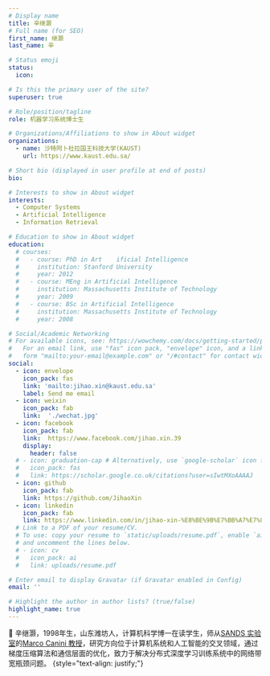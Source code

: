 ```yaml
---
# Display name
title: 辛继灏
# Full name (for SEO)
first_name: 继灏
last_name: 辛

# Status emoji
status:
  icon:

# Is this the primary user of the site?
superuser: true

# Role/position/tagline
role: 机器学习系统博士生

# Organizations/Affiliations to show in About widget
organizations:
  - name: 沙特阿卜杜拉国王科技大学(KAUST)
    url: https://www.kaust.edu.sa/

# Short bio (displayed in user profile at end of posts)
bio: 

# Interests to show in About widget
interests:
  - Computer Systems
  - Artificial Intelligence
  - Information Retrieval

# Education to show in About widget
education:
  # courses:
  #   - course: PhD in Art    ificial Intelligence
  #     institution: Stanford University
  #     year: 2012
  #   - course: MEng in Artificial Intelligence
  #     institution: Massachusetts Institute of Technology
  #     year: 2009
  #   - course: BSc in Artificial Intelligence
  #     institution: Massachusetts Institute of Technology
  #     year: 2008

# Social/Academic Networking
# For available icons, see: https://wowchemy.com/docs/getting-started/page-builder/#icons
#   For an email link, use "fas" icon pack, "envelope" icon, and a link in the
#   form "mailto:your-email@example.com" or "/#contact" for contact widget.
social:
  - icon: envelope
    icon_pack: fas
    link: 'mailto:jihao.xin@kaust.edu.sa'
    label: Send me email
  - icon: weixin
    icon_pack: fab
    link:  './wechat.jpg'
  - icon: facebook
    icon_pack: fab
    link:  https://www.facebook.com/jihao.xin.39
    display:
      header: false
  # - icon: graduation-cap # Alternatively, use `google-scholar` icon from `ai` icon pack
  #   icon_pack: fas
  #   link: https://scholar.google.co.uk/citations?user=sIwtMXoAAAAJ
  - icon: github
    icon_pack: fab
    link: https://github.com/JihaoXin
  - icon: linkedin
    icon_pack: fab
    link: https://www.linkedin.com/in/jihao-xin-%E8%BE%9B%E7%BB%A7%E7%81%8F-766854184/
  # Link to a PDF of your resume/CV.
  # To use: copy your resume to `static/uploads/resume.pdf`, enable `ai` icons in `params.yaml`,
  # and uncomment the lines below.
  # - icon: cv
  #   icon_pack: ai
  #   link: uploads/resume.pdf

# Enter email to display Gravatar (if Gravatar enabled in Config)
email: ''

# Highlight the author in author lists? (true/false)
highlight_name: true
---
```


👋 辛继灏，1998年生，山东潍坊人，计算机科学博一在读学生，师从[SANDS 实验室](https://sands.kaust.edu.sa/)的[Marco Canini 教授](https://mcanini.github.io/)，研究方向位于计算机系统和人工智能的交叉领域，通过梯度压缩算法和通信层面的优化，致力于解决分布式深度学习训练系统中的网络带宽瓶颈问题。
{style="text-align: justify;"}
